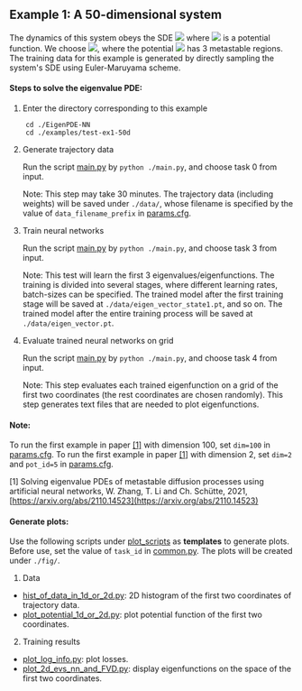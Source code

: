 ## Example 1: A 50-dimensional system 

The dynamics of this system obeys the SDE <img src="https://render.githubusercontent.com/render/math?math=dX_t = -\nabla V(X_t)dt%2b\sqrt{2\beta^{-1}}dW_t"> where <img src="https://render.githubusercontent.com/render/math?math=V:\mathbb{R}^{50}\rightarrow\mathbb{R}"> is a potential function.
We choose <img src="https://render.githubusercontent.com/render/math?math=V=V_1(x_1,x_2)%2b5\sum_{i=3}^{50}x_i^2">, where the potential <img src="https://render.githubusercontent.com/render/math?math=V_1"> has 3 metastable regions. The training data for this example is generated by directly sampling the system's SDE using Euler-Maruyama scheme.

#### Steps to solve the eigenvalue PDE:

1. Enter the directory corresponding to this example

```
    cd ./EigenPDE-NN
    cd ./examples/test-ex1-50d
```

2. Generate trajectory data

	  Run the script [main.py](./main.py) by `python ./main.py`, and choose task 0 from input. 

	  Note: This step may take 30 minutes. The trajectory data (including weights) will be saved under `./data/`, whose filename is specified by the value of `data_filename_prefix` in [params.cfg](./params.cfg).

3. Train neural networks

	  Run the script [main.py](./main.py) by `python ./main.py`, and choose task 3 from input.

	  Note: This test will learn the first 3 eigenvalues/eigenfunctions. The training is divided into several stages, where different learning rates, batch-sizes can be specified. The trained model after the first training stage will be saved at `./data/eigen_vector_state1.pt`, and so on. The trained model after the entire training process will be saved at `./data/eigen_vector.pt`.

4. Evaluate trained neural networks on grid 

	  Run the script [main.py](./main.py) by `python ./main.py`, and choose task 4 from input.

	  Note: This step evaluates each trained eigenfunction on a grid of the first two coordinates (the rest coordinates are chosen randomly). This step generates text files that are needed to plot eigenfunctions.

#### Note:
To run the first example in paper [[1]](#1) with dimension 100, set `dim=100` in [params.cfg](./params.cfg). 
To run the first example in paper [[1]](#1) with dimension 2, set `dim=2` and `pot_id=5` in [params.cfg](./params.cfg).

<a id="1"> [1] </a> Solving eigenvalue PDEs of metastable diffusion processes using artificial neural networks, W. Zhang, T. Li and Ch. Sch&uuml;tte, 2021, 
[https://arxiv.org/abs/2110.14523](https://arxiv.org/abs/2110.14523)

#### Generate plots:
  Use the following scripts under [plot_scripts](../../plot_scripts/) as **templates** to generate plots. Before use, set the value of `task_id` in [common.py](../../plot_scripts/common.py).  The plots will be created under `./fig/`.

1. Data

  - [hist_of_data_in_1d_or_2d.py](../../plot_scripts/hist_of_data_in_1d_or_2d.py): 2D histogram of the first two coordinates of trajectory data.
  - [plot_potential_1d_or_2d.py](../../plot_scripts/plot_potential_1d_or_2d.py): plot potential function of the first two coordinates.

2. Training results

  - [plot_log_info.py](../../plot_scripts/plot_log_info.py): plot losses.
  - [plot_2d_evs_nn_and_FVD.py](../../plot_scripts/plot_2d_evs_nn_and_FVD.py): display eigenfunctions on the space of the first two coordinates.



